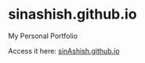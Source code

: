 # sinashish.github.io
My Personal Portfolio

Access it here: [sinAshish.github.io](http://sinashish.github.io)
